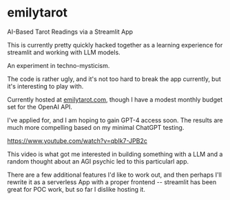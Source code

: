 # emilytarot

AI-Based Tarot Readings via a Streamlit App

This is currently pretty quickly hacked together as a learning experience for streamlit and working with LLM models.

An experiment in techno-mysticism.

The code is rather ugly, and it's not too hard to break the app currently, but it's interesting to play with.

Currently hosted at [emilytarot.com](https://emilytarot.com), though I have a modest monthly budget set for the OpenAI
API.

I've applied for, and I am hoping to gain GPT-4 access soon. The results are much more compelling based on my minimal
ChatGPT testing.

https://www.youtube.com/watch?v=qbIk7-JPB2c

This video is what got me interested in building something with a LLM and a random thought about an AGI psychic led to
this particularl app.

There are a few additional features I'd like to work out, and then perhaps I'll rewrite it as a serverless App with a
proper frontend -- streamlit has been great for POC work, but so far I dislike hosting it.
